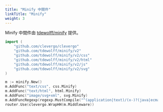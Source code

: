 ```yaml
---
title: "Minify 中間件"
linkTitle: "Minify"
weight: 3
---
```


Minify 中間件由 [tdewolff/minify](https://github.com/tdewolff/minify) 提供。

```go
import (
	"github.com/clevergo/clevergo"
	"github.com/tdewolff/minify/v2"
	"github.com/tdewolff/minify/v2/css"
	"github.com/tdewolff/minify/v2/html"
	"github.com/tdewolff/minify/v2/js"
	"github.com/tdewolff/minify/v2/svg"
)
```


```go
m := minify.New()
m.AddFunc("text/css", css.Minify)
m.AddFunc("text/html", html.Minify)
m.AddFunc("image/svg+xml", svg.Minify)
m.AddFuncRegexp(regexp.MustCompile("^(application|text)/(x-)?(java|ecma)script$"), js.Minify)
router.Use(clevergo.WrapHH(m.Middleware))
```
